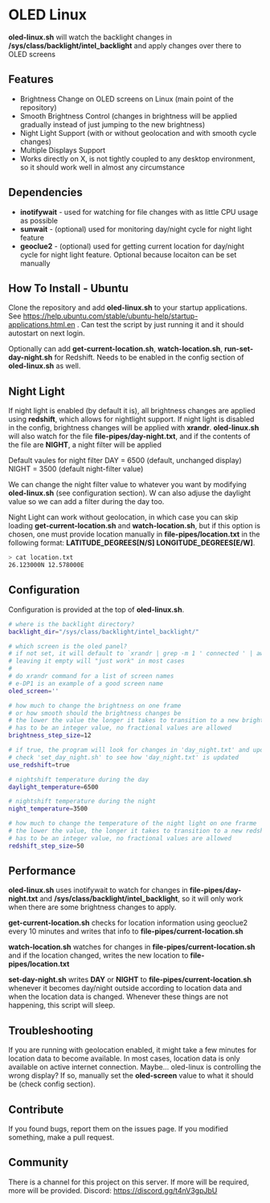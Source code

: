 # OLED Linux
**oled-linux.sh** will watch the backlight changes in **/sys/class/backlight/intel_backlight** and apply changes over there to OLED screens

## Features
- Brightness Change on OLED screens on Linux (main point of the repository)
- Smooth Brightness Control (changes in brightness will be applied gradually instead of just jumping to the new brightness)
- Night Light Support (with or without geolocation and with smooth cycle changes)
- Multiple Displays Support
- Works directly on X, is not tightly coupled to any desktop environment, so it should work well in almost any circumstance

## Dependencies
- **inotifywait** - used for watching for file changes with as little CPU usage as possible
- **sunwait** - (optional) used for monitoring day/night cycle for night light feature
- **geoclue2** - (optional) used for getting current location for day/night cycle for night light feature. Optional because locaiton can be set manually

## How To Install - Ubuntu
Clone the repository and add **oled-linux.sh** to your startup applications. See https://help.ubuntu.com/stable/ubuntu-help/startup-applications.html.en . Can test the script by just running it and it should autostart on next login.

Optionally can add **get-current-location.sh**, **watch-location.sh**, **run-set-day-night.sh** for Redshift. Needs to be enabled in the config section of **oled-linux.sh** as well.

## Night Light
If night light is enabled (by default it is), all brightness changes are applied using **redshift**, which allows for nightlight support. If night light is disabled in the config, brightness changes will be applied with **xrandr**.
**oled-linux.sh** will also watch for the file **file-pipes/day-night.txt**, and if the contents of the file are **NIGHT**, a night filter will be applied

Default vaules for night filter
DAY = 6500 (default, unchanged display)
NIGHT = 3500 (default night-filter value)

We can change the night filter value to whatever you want by modifying **oled-linux.sh** (see configuration section). W can also adjuse the daylight value so we can add a filter during the day too.

Night Light can work without geolocation, in which case you can skip loading **get-current-location.sh** and **watch-location.sh**, but if this option is chosen, one must provide location manually in **file-pipes/location.txt** in the following format: **LATITUDE_DEGREES[N/S] LONGITUDE_DEGREES[E/W]**.
```bash
> cat location.txt
26.123000N 12.578000E
```

## Configuration
Configuration is provided at the top of **oled-linux.sh**.
```bash
# where is the backlight directory?
backlight_dir="/sys/class/backlight/intel_backlight/"

# which screen is the oled panel?
# if not set, it will default to `xrandr | grep -m 1 ' connected ' | awk '{print $1}'`
# leaving it empty will "just work" in most cases
#
# do xrandr command for a list of screen names
# e-DP1 is an example of a good screen name
oled_screen=''

# how much to change the brightness on one frame
# or how smooth should the brightness changes be
# the lower the value the longer it takes to transition to a new brightness
# has to be an integer value, no fractional values are allowed
brightness_step_size=12

# if true, the program will look for changes in 'day_night.txt' and update the redshift temperature accordingly
# check 'set_day_night.sh' to see how 'day_night.txt' is updated
use_redshift=true

# nightshift temperature during the day
daylight_temperature=6500

# nightshift temperature during the night
night_temperature=3500

# how much to change the temperature of the night light on one frarme
# the lower the value, the longer it takes to transition to a new redshift temperature
# has to be an integer value, no fractional values are allowed
redshift_step_size=50
```

## Performance
**oled-linux.sh** uses inotifywait to watch for changes in **file-pipes/day-night.txt** and **/sys/class/backlight/intel_backlight**, so it will only work when there are some brightness changes to apply.

**get-current-location.sh** checks for location information using geoclue2 every 10 minutes and writes that info to **file-pipes/current-location.sh**

**watch-location.sh** watches for changes in **file-pipes/current-location.sh** and if the location changed, writes the new location to **file-pipes/location.txt**

**set-day-night.sh** writes **DAY** or **NIGHT** to **file-pipes/current-location.sh** whenever it becomes day/night outside according to location data and when the location data is changed. Whenever these things are not happening, this script will sleep.

## Troubleshooting
If you are running with geolocation enabled, it might take a few minutes for location data to become available. In most cases, location data is only available on active internet connection.
Maybe... oled-linux is controlling the wrong display? If so, manually set the **oled-screen** value to what it should be (check config section).

## Contribute
If you found bugs, report them on the issues page. If you modified something, make a pull request.

## Community
There is a channel for this project on this server. If more will be required, more will be provided.
Discord: https://discord.gg/t4nV3gpJbU
